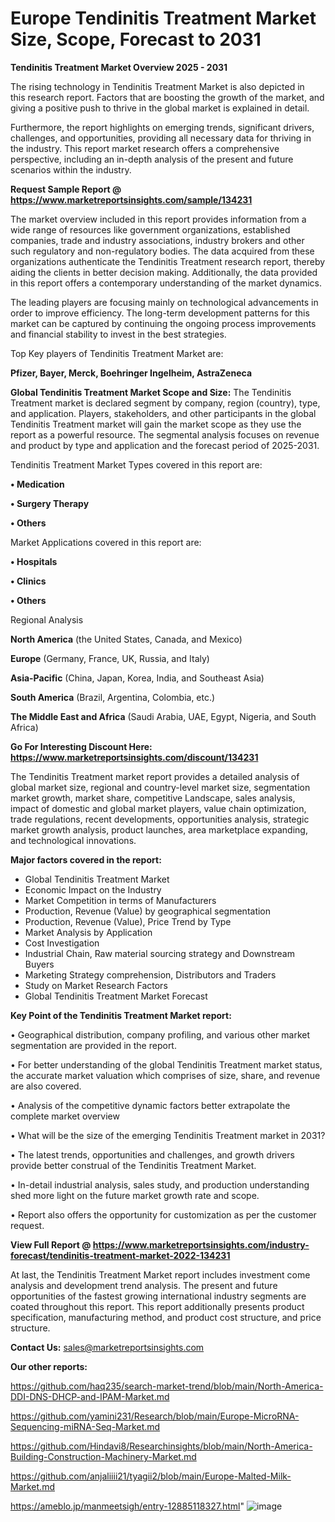 # Europe Tendinitis Treatment Market Size, Scope, Forecast to 2031

<Strong> Tendinitis Treatment Market Overview 2025 - 2031</strong>

The rising technology in Tendinitis Treatment Market is also depicted in this research report. Factors that are boosting the growth of the market, and giving a positive push to thrive in the global market is explained in detail.

Furthermore, the report highlights on emerging trends, significant drivers, challenges, and opportunities, providing all necessary data for thriving in the industry. This report market research offers a comprehensive perspective, including an in-depth analysis of the present and future scenarios within the industry.

<strong>Request Sample Report @ <a href=https://www.marketreportsinsights.com/sample/134231>https://www.marketreportsinsights.com/sample/134231</a></strong>

The market overview included in this report provides information from a wide range of resources like government organizations, established companies, trade and industry associations, industry brokers and other such regulatory and non-regulatory bodies. The data acquired from these organizations authenticate the Tendinitis Treatment research report, thereby aiding the clients in better decision making. Additionally, the data provided in this report offers a contemporary understanding of the market dynamics.

The leading players are focusing mainly on technological advancements in order to improve efficiency. The long-term development patterns for this market can be captured by continuing the ongoing process improvements and financial stability to invest in the best strategies.

Top Key players of Tendinitis Treatment Market are:

<strong>Pfizer, Bayer, Merck, Boehringer Ingelheim, AstraZeneca</strong>

<strong><b>Global Tendinitis Treatment Market Scope and Size:</b></strong>
The Tendinitis Treatment market is declared segment by company, region (country), type, and application. Players, stakeholders, and other participants in the global Tendinitis Treatment market will gain the market scope as they use the report as a powerful resource. The segmental analysis focuses on revenue and product by type and application and the forecast period of 2025-2031.

Tendinitis Treatment Market Types covered in this report are:

<strong>• Medication

• Surgery Therapy

• Others</strong>

Market Applications covered in this report are:

<strong>• Hospitals

• Clinics

• Others</strong> 

Regional Analysis

<strong>North America</strong> (the United States, Canada, and Mexico)

<strong>Europe</strong> (Germany, France, UK, Russia, and Italy)

<strong>Asia-Pacific</strong> (China, Japan, Korea, India, and Southeast Asia)

<strong>South America</strong> (Brazil, Argentina, Colombia, etc.)

<strong>The Middle East and Africa</strong> (Saudi Arabia, UAE, Egypt, Nigeria, and South Africa)

<strong>Go For Interesting Discount Here: <a href=https://www.marketreportsinsights.com/discount/134231>https://www.marketreportsinsights.com/discount/134231</a></strong>

The Tendinitis Treatment market report provides a detailed analysis of global market size, regional and country-level market size, segmentation market growth, market share, competitive Landscape, sales analysis, impact of domestic and global market players, value chain optimization, trade regulations, recent developments, opportunities analysis, strategic market growth analysis, product launches, area marketplace expanding, and technological innovations.

<strong><b>Major factors covered in the report:</b></strong>
<ul>
  <li>Global Tendinitis Treatment Market </li>
  <li>Economic Impact on the Industry</li>
  <li>Market Competition in terms of Manufacturers</li>
  <li>Production, Revenue (Value) by geographical segmentation</li>
  <li>Production, Revenue (Value), Price Trend by Type</li>
  <li>Market Analysis by Application</li>
  <li>Cost Investigation</li>
  <li>Industrial Chain, Raw material sourcing strategy and Downstream Buyers</li>
  <li>Marketing Strategy comprehension, Distributors and Traders</li>
  <li>Study on Market Research Factors</li>
  <li>Global Tendinitis Treatment Market Forecast</li>
</ul>

<strong><b>Key Point of the Tendinitis Treatment Market report:</b></strong>

• Geographical distribution, company profiling, and various other market segmentation are provided in the report.

• For better understanding of the global Tendinitis Treatment market status, the accurate market valuation which comprises of size, share, and revenue are also covered.

• Analysis of the competitive dynamic factors better extrapolate the complete market overview

• What will be the size of the emerging Tendinitis Treatment market in 2031?

• The latest trends, opportunities and challenges, and growth drivers provide better construal of the Tendinitis Treatment Market.

• In-detail industrial analysis, sales study, and production understanding shed more light on the future market growth rate and scope.

• Report also offers the opportunity for customization as per the customer request.

<strong><b>View Full Report @ <a href=https://www.marketreportsinsights.com/industry-forecast/tendinitis-treatment-market-2022-134231>https://www.marketreportsinsights.com/industry-forecast/tendinitis-treatment-market-2022-134231</a></b></strong>


At last, the Tendinitis Treatment Market report includes investment come analysis and development trend analysis. The present and future opportunities of the fastest growing international industry segments are coated throughout this report. This report additionally presents product specification, manufacturing method, and product cost structure, and price structure.

<strong>Contact Us:</strong>
sales@marketreportsinsights.com

<strong>Our other reports:</strong>

<a href=https://github.com/haq235/search-market-trend/blob/main/North-America-DDI-DNS-DHCP-and-IPAM-Market.md>https://github.com/haq235/search-market-trend/blob/main/North-America-DDI-DNS-DHCP-and-IPAM-Market.md</a>

<a href=https://github.com/yamini231/Research/blob/main/Europe-MicroRNA-Sequencing-miRNA-Seq-Market.md>https://github.com/yamini231/Research/blob/main/Europe-MicroRNA-Sequencing-miRNA-Seq-Market.md</a>

<a href=https://github.com/Hindavi8/Researchinsights/blob/main/North-America-Building-Construction-Machinery-Market.md>https://github.com/Hindavi8/Researchinsights/blob/main/North-America-Building-Construction-Machinery-Market.md</a>

<a href=https://github.com/anjaliiii21/tyagii2/blob/main/Europe-Malted-Milk-Market.md>https://github.com/anjaliiii21/tyagii2/blob/main/Europe-Malted-Milk-Market.md</a>

<a href=https://ameblo.jp/manmeetsigh/entry-12885118327.html>https://ameblo.jp/manmeetsigh/entry-12885118327.html</a>"
![image](https://github.com/user-attachments/assets/36ec6a86-5502-4114-bc2f-3fec155be075)
